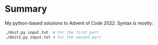 # Summary
My python-based solutions to Advent of Code 2022. Syntax is mostly:

```bash
./doit.py input.txt  # For the first part
./doit2.py input.txt # For the second part
```
